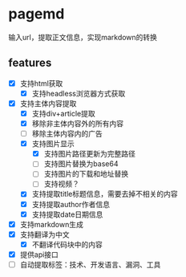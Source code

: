 # pagemd
输入url，提取正文信息，实现markdown的转换

## features
- [x] 支持html获取
  - [x] 支持headless浏览器方式获取
- [x] 支持主体内容提取
  - [x] 支持div+article提取 
  - [x] 移除非主体内容外的所有内容
  - [ ] 移除主体内容内的广告
  - [x] 支持图片显示
    - [x] 支持图片路径更新为完整路径
    - [ ] 支持图片替换为base64
    - [ ] 支持图片的下载和地址替换
    - [ ] 支持视频？
  - [x] 支持提取title标题信息，需要去掉不相关的内容
  - [x] 支持提取author作者信息
  - [x] 支持提取date日期信息
- [x] 支持markdown生成
- [x] 支持翻译为中文
  - [x] 不翻译代码块中的内容
- [x] 提供api接口
- [ ] 自动提取标签：技术、开发语言、漏洞、工具